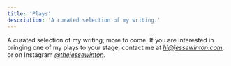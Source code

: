 ```yaml
---
title: 'Plays'
description: 'A curated selection of my writing.'
---
```


A curated selection of my writing; more to come. If you are interested in bringing one of my plays to your stage, contact me at _[hi@jessewinton.com](mailto:hi@jessewinton.com)_, or on Instagram _[@thejessewinton](https://instagram.com/thejessewinton)_.
